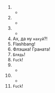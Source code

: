 1. -
2. -
3. -
4. Ах, да ну `нахуй`?!
5. Flashbang!
6. Флэшка! Граната!
7. `Блядь`!
8. `Fuck`!
9. -
10. -
11. `Fuck`!
